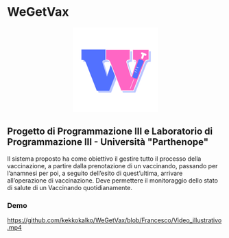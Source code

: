 
# WeGetVax
<p align= "center">
<img src=https://github.com/kekkokalko/WeGetVax/blob/Francesco/src/main/resources/Icone/Logo.png />

## Progetto di Programmazione III e Laboratorio di Programmazione III - Università "Parthenope"

Il sistema proposto ha come obiettivo il gestire tutto il processo della vaccinazione, a
partire dalla prenotazione di un vaccinando, passando per l’anamnesi per poi, a
seguito dell’esito di quest’ultima, arrivare all’operazione di vaccinazione.
Deve permettere il monitoraggio dello stato di salute di un Vaccinando quotidianamente.
  
### Demo
https://github.com/kekkokalko/WeGetVax/blob/Francesco/Video_illustrativo.mp4
